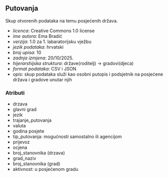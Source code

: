 ## Putovanja

Skup otvorenih podataka na temu posjećenih država. 

- *licenca*: Creative Commons 1.0 license
- *ime autora*: Ema Bradić
- *verzija*: 1.0 za 1. labaratorijsku vježbu
- *jezik podataka*: hrvatski
- *broj upisa*: 10
- *zadnja izmjena*: 20/10/2025.
- *hijerarshijska struktura*: države(roditelj) -> gradovi(djeca)
- *format podataka*: CSV i JSON
- *opis*: skup podataka služi kao osobni putopis i podsjetnik na posjećene država i gradove unutar njih

### Atributi

- drzava
- glavni grad
- jezik
- trajanje_putovanja
- valuta
- godina posjete
- tip_putovanja: mogućnosti samostalno ili agencijom
- prijevoz
- ocjena
- broj_stanovnika (drzava)
- grad_naziv
- broj_stanovnika (grad)
- aktivnost: u posjećenom gradu
